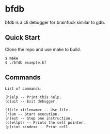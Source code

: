 # bfdb

bfdb is a cli debugger for brainfuck similar to gdb.

## Quick Start

Clone the repo and use make to build.

```console
$ make
$ ./bfdb example.bf
```

## Commands

```console
List of commands:

(h)elp -- Print this help.
(q)uit -- Exit debugger.

(f)ile <filename> -- Use file.
(r)un -- Start execution.
(n)ext -- Step one instruction.
(c)ellptr -- Prints the cell pointer.
(p)rint <index> -- Print cell.
```